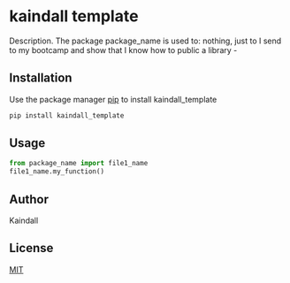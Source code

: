 # kaindall template

Description. 
The package package_name is used to:
	nothing, just to I send to my bootcamp and show that I know how to public a library
	-

## Installation

Use the package manager [pip](https://pip.pypa.io/en/stable/) to install kaindall_template

```bash
pip install kaindall_template
```

## Usage

```python
from package_name import file1_name
file1_name.my_function()
```

## Author
Kaindall

## License
[MIT](https://choosealicense.com/licenses/mit/)